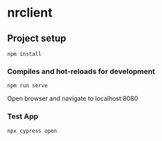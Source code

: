 # nrclient

## Project setup
```
npm install
```

### Compiles and hot-reloads for development
```
npm run serve
```
Open browser and navigate to localhost:8080

### Test App
```
npx cypress open
```
